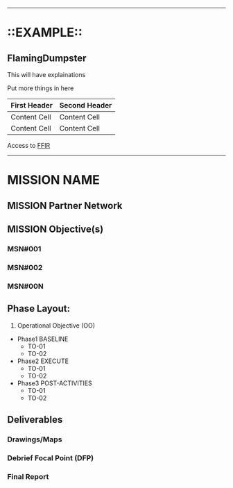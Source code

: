 -------------------------------------------------------------------------------------------------------------------------------------
# ::EXAMPLE::

## FlamingDumpster

This will have explainations

Put more things in here

| First Header  | Second Header |
| ------------- | ------------- |
| Content Cell  | Content Cell  |
| Content Cell  | Content Cell  |

Access to [FFIR](https://github.com/zemaz/FlamingDumpster/wiki/How-to-Create-an-FFIR) 

-------------------------------------------------------------------------------------------------------------------------------------

# MISSION NAME

## MISSION Partner Network

## MISSION Objective(s)
### MSN#001
### MSN#002
### MSN#00N

## Phase Layout:

1.  Operational Objective (OO)
  - Phase1 BASELINE
    -  TO-01
    -  TO-02
  - Phase2 EXECUTE
    -  TO-01
    -  TO-02
  - Phase3 POST-ACTIVITIES
    -  TO-01
    -  TO-02
    
    
## Deliverables
### Drawings/Maps
### Debrief Focal Point (DFP)
### Final Report


